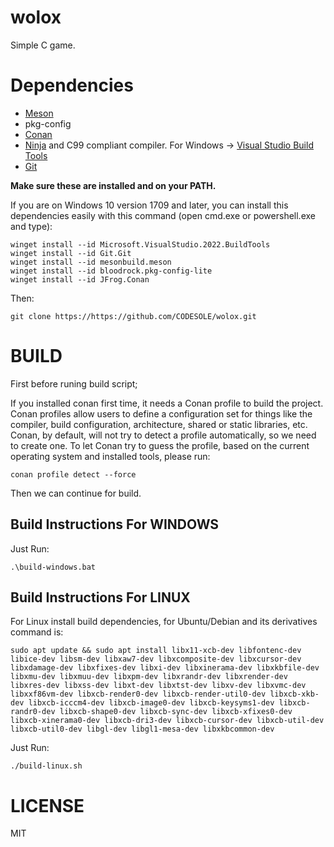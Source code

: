 # wolox
Simple C game.

# Dependencies

 - [Meson](https://mesonbuild.com/Getting-meson.html)
 - pkg-config
 - [Conan](https://conan.io/downloads)
 - [Ninja](https://ninja-build.org/) and C99 compliant compiler. For Windows -> [Visual Studio Build Tools](https://visualstudio.microsoft.com/downloads/#build-tools-for-visual-studio-2022)
 - [Git](https://git-scm.com/downloads)

 **Make sure these are installed and on your PATH.**
 
If you are on Windows 10 version 1709 and later, you can install this dependencies easily with this command (open cmd.exe or powershell.exe and type):
```shell
winget install --id Microsoft.VisualStudio.2022.BuildTools
winget install --id Git.Git
winget install --id mesonbuild.meson
winget install --id bloodrock.pkg-config-lite
winget install --id JFrog.Conan
```
Then:
```
git clone https://https://github.com/CODESOLE/wolox.git
```

# BUILD

First before runing build script;

If you installed conan first time, it needs a Conan profile to build the project. Conan profiles allow users to define a configuration set for things like the compiler, build configuration, architecture, shared or static libraries, etc. Conan, by default, will not try to detect a profile automatically, so we need to create one. To let Conan try to guess the profile, based on the current operating system and installed tools, please run:

```shell
conan profile detect --force
```

Then we can continue for build.

## Build Instructions For WINDOWS

Just Run:
```shell
.\build-windows.bat
```


## Build Instructions For LINUX

For Linux install build dependencies, for Ubuntu/Debian and its derivatives command is:

```shell
sudo apt update && sudo apt install libx11-xcb-dev libfontenc-dev libice-dev libsm-dev libxaw7-dev libxcomposite-dev libxcursor-dev libxdamage-dev libxfixes-dev libxi-dev libxinerama-dev libxkbfile-dev libxmu-dev libxmuu-dev libxpm-dev libxrandr-dev libxrender-dev libxres-dev libxss-dev libxt-dev libxtst-dev libxv-dev libxvmc-dev libxxf86vm-dev libxcb-render0-dev libxcb-render-util0-dev libxcb-xkb-dev libxcb-icccm4-dev libxcb-image0-dev libxcb-keysyms1-dev libxcb-randr0-dev libxcb-shape0-dev libxcb-sync-dev libxcb-xfixes0-dev libxcb-xinerama0-dev libxcb-dri3-dev libxcb-cursor-dev libxcb-util-dev libxcb-util0-dev libgl-dev libgl1-mesa-dev libxkbcommon-dev
```

Just Run:
```shell
./build-linux.sh
```


# LICENSE

MIT
